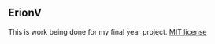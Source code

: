 ## ErionV

This is work being done for my final year project.
[MIT license](http://opensource.org/licenses/MIT)
